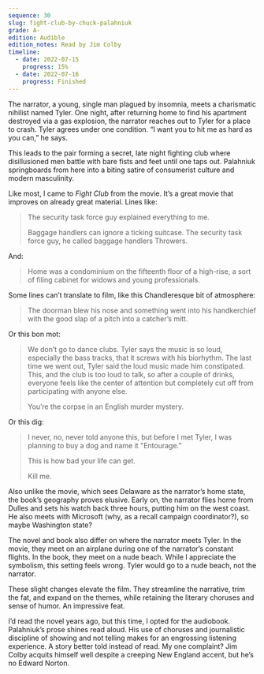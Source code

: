 ```yaml
---
sequence: 30
slug: fight-club-by-chuck-palahniuk
grade: A-
edition: Audible
edition_notes: Read by Jim Colby
timeline:
  - date: 2022-07-15
    progress: 15%
  - date: 2022-07-16
    progress: Finished
---
```


The narrator, a young, single man plagued by insomnia, meets a charismatic nihilist named Tyler. One night, after returning home to find his apartment destroyed via a gas explosion, the narrator reaches out to Tyler for a place to crash. Tyler agrees under one condition. “I want you to hit me as hard as you can,” he says.

<!-- end -->

This leads to the pair forming a secret, late night fighting club where disillusioned men battle with bare fists and feet until one taps out. Palahniuk springboards from here into a biting satire of consumerist culture and modern masculinity.

Like most, I came to _Fight Club_ from the movie. It’s a great movie that improves on already great material. Lines like:

> The security task force guy explained everything to me.
>
> Baggage handlers can ignore a ticking suitcase. The security task force guy, he called baggage handlers Throwers.

And:

> Home was a condominium on the fifteenth floor of a high-rise, a sort of filing cabinet for widows and young professionals.

Some lines can’t translate to film, like this Chandleresque bit of atmosphere:

> The doorman blew his nose and something went into his handkerchief with the good slap of a pitch into a catcher’s mitt.

Or this bon mot:

> We don’t go to dance clubs. Tyler says the music is so loud, especially the bass tracks, that it screws with his biorhythm. The last time we went out, Tyler said the loud music made him constipated. This, and the club is too loud to talk, so after a couple of drinks, everyone feels like the center of attention but completely cut off from participating with anyone else.
>
> You’re the corpse in an English murder mystery.

Or this dig:

> I never, no, never told anyone this, but before I met Tyler, I was planning to buy a dog and name it "Entourage.”
>
> This is how bad your life can get.
>
> Kill me.

Also unlike the movie, which sees Delaware as the narrator’s home state, the book’s geography proves elusive. Early on, the narrator flies home from Dulles and sets his watch back three hours, putting him on the west coast. He also meets with Microsoft (why, as a recall campaign coordinator?), so maybe Washington state?

The novel and book also differ on where the narrator meets Tyler. In the movie, they meet on an airplane during one of the narrator’s constant flights. In the book, they meet on a nude beach. While I appreciate the symbolism, this setting feels wrong. Tyler would go to a nude beach, not the narrator.

These slight changes elevate the film. They streamline the narrative, trim the fat, and expand on the themes, while retaining the literary choruses and sense of humor. An impressive feat.

I’d read the novel years ago, but this time, I opted for the audiobook. Palahniuk’s prose shines read aloud. His use of choruses and journalistic discipline of showing and not telling makes for an engrossing listening experience. A story better told instead of read. My one complaint? Jim Colby acquits himself well despite a creeping New England accent, but he’s no Edward Norton.
